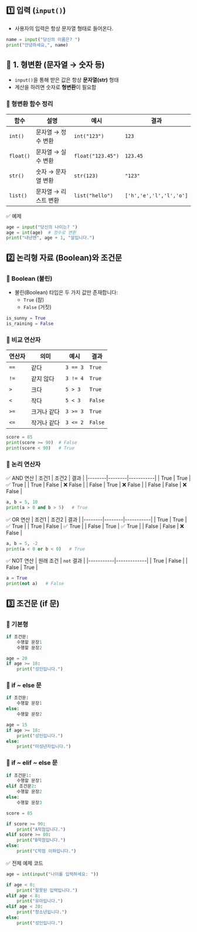 ## 1️⃣ 입력 (`input()`)

- 사용자의 입력은 항상 문자열 형태로 들어온다.

```python
name = input("당신의 이름은? ")
print("안녕하세요,", name)
```

## 🔄 1. 형변환 (문자열 → 숫자 등)

- `input()`을 통해 받은 값은 항상 **문자열(str)** 형태
- 계산을 하려면 숫자로 **형변환**이 필요함

### 📌 형변환 함수 정리

| 함수      | 설명                     | 예시             | 결과                         |
|-----------|--------------------------|------------------|------------------------------|
| `int()`   | 문자열 → 정수 변환       | `int("123")`      | `123`                        |
| `float()` | 문자열 → 실수 변환       | `float("123.45")` | `123.45`                     |
| `str()`   | 숫자 → 문자열 변환       | `str(123)`        | `"123"`                      |
| `list()`  | 문자열 → 리스트 변환     | `list("hello")`   | `['h','e','l','l','o']`      |

✅ 예제
```python
age = input("당신의 나이는? ")
age = int(age)  # 정수로 변환
print("내년엔", age + 1, "살입니다.")
```


##  2️⃣ 논리형 자료 (Boolean)와 조건문

### 🔖 Boolean (불린)

- 불린(Boolean) 타입은 두 가지 값만 존재합니다:
  - `True` (참)
  - `False` (거짓)

```python
is_sunny = True
is_raining = False
```

### 🔖 비교 연산자

| 연산자 | 의미           | 예시        | 결과   |
|--------|----------------|-------------|--------|
| `==`   | 같다           | `3 == 3`    | `True` |
| `!=`   | 같지 않다      | `3 != 4`    | `True` |
| `>`    | 크다           | `5 > 3`     | `True` |
| `<`    | 작다           | `5 < 3`     | `False`|
| `>=`   | 크거나 같다    | `3 >= 3`    | `True` |
| `<=`   | 작거나 같다    | `3 <= 2`    | `False`|

```python
score = 85
print(score >= 90)  # False
print(score < 90)   # True
```

### 🔖 논리 연산자

✅ AND 연산
| 조건1  | 조건2  | 결과      |
|--------|--------|-----------|
| True   | True   | ✅ True   |
| True   | False  | ❌ False  |
| False  | True   | ❌ False  |
| False  | False  | ❌ False  |

```python
a, b = 5, 10
print(a > 0 and b > 5)   # True
```

✅ OR 연산
| 조건1  | 조건2  | 결과      |
|--------|--------|-----------|
| True   | True   | ✅ True   |
| True   | False  | ✅ True   |
| False  | True   | ✅ True   |
| False  | False  | ❌ False  |

```python
a, b = 5, -2
print(a < 0 or b < 0)   # True
```

✅ NOT 연산
| 원래 조건 | `not` 결과 |
|-----------|-------------|
| True      | False       |
| False     | True        |

```python
a = True
print(not a)   # False
```


## 3️⃣ 조건문 (if 문)

### 🔖 기본형

```python
if 조건문:
    수행할 문장1
    수행할 문장2
```
```python
age = 20
if age >= 18:
    print("성인입니다.")
```

### 🔖 if ~ else 문

```python
if 조건문:
    수행할 문장1
else:
    수행할 문장2
```
```python
age = 15
if age >= 18:
    print("성인입니다.")
else:
    print("미성년자입니다.")
```

### 🔖 if ~ elif ~ else 문

```python
if 조건문1:
    수행할 문장1
elif 조건문2:
    수행할 문장2
else:
    수행할 문장3
```
```python
score = 85

if score >= 90:
    print("A학점입니다.")
elif score >= 80:
    print("B학점입니다.")
else:
    print("C학점 이하입니다.")
```


✅ 전체 예제 코드
```python
age = int(input("나이를 입력하세요: "))

if age < 0:
    print("잘못된 입력입니다.")
elif age < 8:
    print("유아입니다.")
elif age < 20:
    print("청소년입니다.")
else:
    print("성인입니다.")
```
